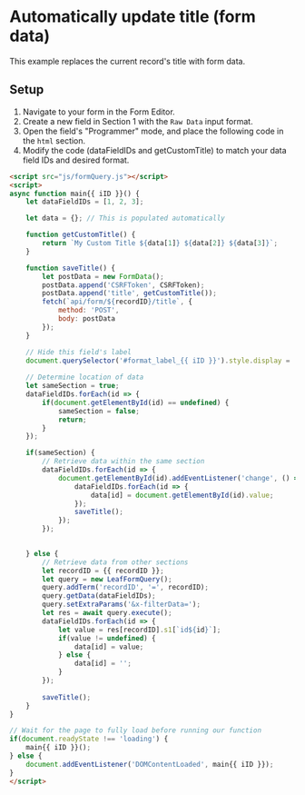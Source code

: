 # Automatically update title (form data)

This example replaces the current record's title with form data.

## Setup
1. Navigate to your form in the Form Editor.
2. Create a new field in Section 1 with the `Raw Data` input format.
3. Open the field's "Programmer" mode, and place the following code in the `html` section.
4. Modify the code (dataFieldIDs and getCustomTitle) to match your data field IDs and desired format.

```html
<script src="js/formQuery.js"></script>
<script>
async function main{{ iID }}() {
    let dataFieldIDs = [1, 2, 3];

    let data = {}; // This is populated automatically

    function getCustomTitle() {
        return `My Custom Title ${data[1]} ${data[2]} ${data[3]}`;
    }

    function saveTitle() {
        let postData = new FormData();
        postData.append('CSRFToken', CSRFToken);
        postData.append('title', getCustomTitle());
        fetch(`api/form/${recordID}/title`, {
            method: 'POST',
            body: postData
        });
    }

    // Hide this field's label
    document.querySelector('#format_label_{{ iID }}').style.display = 'none';
    
    // Determine location of data
    let sameSection = true;
    dataFieldIDs.forEach(id => {
        if(document.getElementById(id) == undefined) {
            sameSection = false;
            return;
        }
    });

    if(sameSection) {
        // Retrieve data within the same section
        dataFieldIDs.forEach(id => {
            document.getElementById(id).addEventListener('change', () => {
            	dataFieldIDs.forEach(id => {
                    data[id] = document.getElementById(id).value;
                });
                saveTitle();
            });
        });

        
    } else {
        // Retrieve data from other sections
        let recordID = {{ recordID }};
        let query = new LeafFormQuery();
        query.addTerm('recordID', '=', recordID);
        query.getData(dataFieldIDs);
        query.setExtraParams('&x-filterData=');
        let res = await query.execute();
        dataFieldIDs.forEach(id => {
            let value = res[recordID].s1[`id${id}`];
            if(value != undefined) {
                data[id] = value;
            } else {
                data[id] = '';
            }
        });
  
        saveTitle();
    }
}

// Wait for the page to fully load before running our function
if(document.readyState !== 'loading') {
    main{{ iID }}();
} else {
    document.addEventListener('DOMContentLoaded', main{{ iID }});
}
</script>
```

